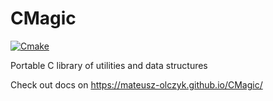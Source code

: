 # CMagic

[![Cmake](https://github.com/mateusz-olczyk/CMagic/workflows/CMake/badge.svg)](https://github.com/mateusz-olczyk/CMagic/actions?query=workflow%3ACMake)

Portable C library of utilities and data structures

Check out docs on https://mateusz-olczyk.github.io/CMagic/
